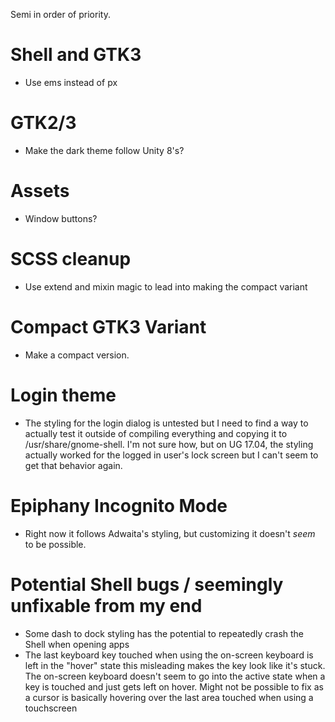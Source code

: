 Semi in order of priority.

# Shell and GTK3
- Use ems instead of px

# GTK2/3
- Make the dark theme follow Unity 8's?

# Assets
- Window buttons?

# SCSS cleanup
- Use extend and mixin magic to lead into making the compact variant

# Compact GTK3 Variant
- Make a compact version.

# Login theme
- The styling for the login dialog is untested but I need to find a way to actually test it outside of compiling
everything and copying it to /usr/share/gnome-shell. I'm not sure how, but on UG 17.04, the styling actually
worked for the logged in user's lock screen but I can't seem to get that behavior again.

# Epiphany Incognito Mode
- Right now it follows Adwaita's styling, but customizing it doesn't _seem_ to be possible.

# Potential Shell bugs / seemingly unfixable from my end
- Some dash to dock styling has the potential to repeatedly crash the Shell when opening apps
-  The last keyboard key touched when using the on-screen keyboard is left in the "hover" state
this misleading makes the key look like it's stuck. The on-screen keyboard doesn't seem to go
into the active state when a key is touched and just gets left on hover. Might not be possible to fix as a
cursor is basically hovering over the last area touched when using a touchscreen
